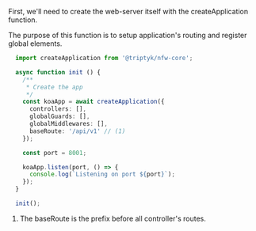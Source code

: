 First, we'll need to create the web-server itself with the createApplication function. 

The purpose of this function is to setup application's routing and register global elements.

```ts title="application.ts"
  import createApplication from '@triptyk/nfw-core';

  async function init () {
    /**
     * Create the app
     */
    const koaApp = await createApplication({
      controllers: [],
      globalGuards: [],
      globalMiddlewares: [],
      baseRoute: '/api/v1' // (1)
    });

    const port = 8001;

    koaApp.listen(port, () => {
      console.log(`Listening on port ${port}`);
    });
  }

  init();
```

1. The baseRoute is the prefix before all controller's routes.